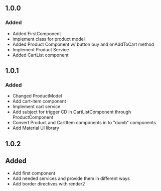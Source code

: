 ## 1.0.0

### Added

- Added FirstComponent
- implement class for product model
- Added Product Component w/ button buy and onAddToCart method
- Implement Product Service
- Added CartList component

## 1.0.1

### Added

- Changed ProductModel
- Add cart-item component
- Implement cart service
- Add subject for trigger CD in CartListComponent through ProductComponent
- Convert Product and CartItem components in to "dumb" components
- Add Material UI library

## 1.0.2

## Added

- Add first component
- Add needed services and provide them in different ways
- Add border directives with render2

